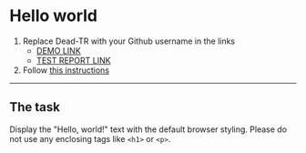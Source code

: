 # Hello world
1. Replace Dead-TR with your Github username in the links
    - [DEMO LINK](https://Dead-TR.github.io/layout_hello-world/) <br>
    - [TEST REPORT LINK](https://Dead-TR.github.io/layout_hello-world/report/html_report/)
2. Follow [this instructions](https://mate-academy.github.io/layout_task-guideline/)
___

## The task
Display the "Hello, world!" text with the default browser styling. Please do not
use any enclosing tags like `<h1>` or `<p>`.

